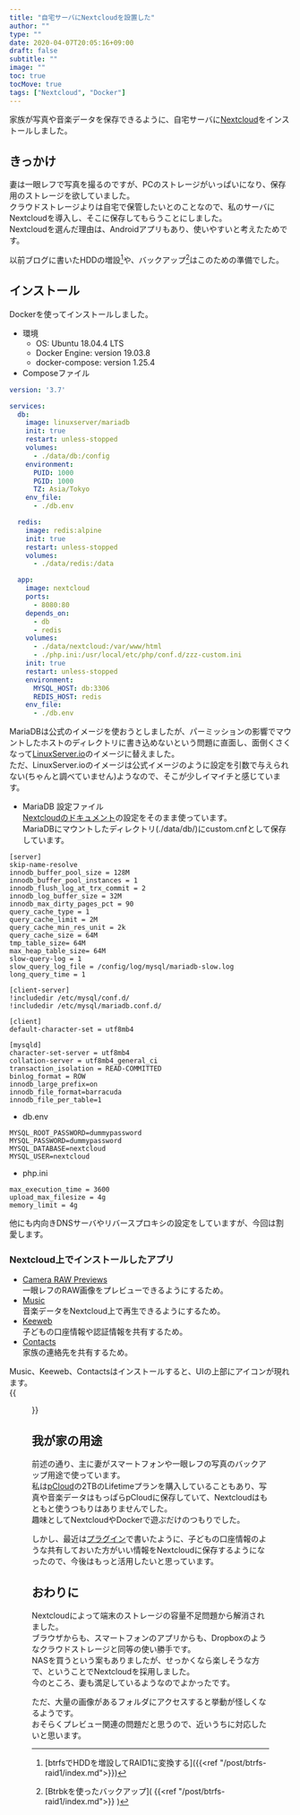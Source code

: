 ```yaml
---
title: "自宅サーバにNextcloudを設置した"
author: ""
type: ""
date: 2020-04-07T20:05:16+09:00
draft: false
subtitle: ""
image: ""
toc: true
tocMove: true
tags: ["Nextcloud", "Docker"]
---
```


家族が写真や音楽データを保存できるように、自宅サーバに[Nextcloud](https://nextcloud.com/)をインストールしました。

## きっかけ

妻は一眼レフで写真を撮るのですが、PCのストレージがいっぱいになり、保存用のストレージを欲していました。  
クラウドストレージよりは自宅で保管したいとのことなので、私のサーバにNextcloudを導入し、そこに保存してもらうことにしました。  
Nextcloudを選んだ理由は、Androidアプリもあり、使いやすいと考えたためです。

以前ブログに書いたHDDの増設[^1]や、バックアップ[^2]はこのための準備でした。  

[^1]: [btrfsでHDDを増設してRAID1に変換する]({{<ref "/post/btrfs-raid1/index.md">}})
[^2]: [Btrbkを使ったバックアップ]( {{<ref "/post/btrfs-raid1/index.md">}} )

## インストール

Dockerを使ってインストールしました。  

- 環境
  - OS: Ubuntu 18.04.4 LTS
  - Docker Engine: version 19.03.8
  - docker-compose: version 1.25.4
- Composeファイル
```yaml
version: '3.7'

services:
  db:
    image: linuxserver/mariadb
    init: true
    restart: unless-stopped
    volumes:
      - ./data/db:/config
    environment:
      PUID: 1000
      PGID: 1000
      TZ: Asia/Tokyo
    env_file:
      - ./db.env

  redis:
    image: redis:alpine
    init: true
    restart: unless-stopped
    volumes:
      - ./data/redis:/data

  app:
    image: nextcloud
    ports:
      - 8080:80
    depends_on:
      - db
      - redis
    volumes:
      - ./data/nextcloud:/var/www/html
      - ./php.ini:/usr/local/etc/php/conf.d/zzz-custom.ini
    init: true
    restart: unless-stopped
    environment:
      MYSQL_HOST: db:3306
      REDIS_HOST: redis
    env_file:
      - ./db.env
```
MariaDBは公式のイメージを使おうとしましたが、パーミッションの影響でマウントしたホストのディレクトリに書き込めないという問題に直面し、面倒くさくなって[LinuxServer.io](https://www.linuxserver.io/)のイメージに替えました。  
ただ、LinuxServer.ioのイメージは公式イメージのように設定を引数で与えられない(ちゃんと調べていません)ようなので、そこが少しイマイチと感じています。  
- MariaDB 設定ファイル   
  [Nextcloudのドキュメント](https://docs.nextcloud.com/server/15/admin_manual/configuration_database/linux_database_configuration.html)の設定をそのまま使っています。  
  MariaDBにマウントしたディレクトリ(./data/db/)にcustom.cnfとして保存しています。  
```
[server]
skip-name-resolve
innodb_buffer_pool_size = 128M
innodb_buffer_pool_instances = 1
innodb_flush_log_at_trx_commit = 2
innodb_log_buffer_size = 32M
innodb_max_dirty_pages_pct = 90
query_cache_type = 1
query_cache_limit = 2M
query_cache_min_res_unit = 2k
query_cache_size = 64M
tmp_table_size= 64M
max_heap_table_size= 64M
slow-query-log = 1
slow_query_log_file	= /config/log/mysql/mariadb-slow.log
long_query_time = 1

[client-server]
!includedir /etc/mysql/conf.d/
!includedir /etc/mysql/mariadb.conf.d/

[client]
default-character-set = utf8mb4

[mysqld]
character-set-server = utf8mb4
collation-server = utf8mb4_general_ci
transaction_isolation = READ-COMMITTED
binlog_format = ROW
innodb_large_prefix=on
innodb_file_format=barracuda
innodb_file_per_table=1
```
- db.env  
```
MYSQL_ROOT_PASSWORD=dummypassword
MYSQL_PASSWORD=dummypassword
MYSQL_DATABASE=nextcloud
MYSQL_USER=nextcloud
```
- php.ini  
```
max_execution_time = 3600
upload_max_filesize = 4g
memory_limit = 4g
```

他にも内向きDNSサーバやリバースプロキシの設定をしていますが、今回は割愛します。

### Nextcloud上でインストールしたアプリ

- [Camera RAW Previews](https://apps.nextcloud.com/apps/camerarawpreviews)  
  一眼レフのRAW画像をプレビューできるようにするため。
- [Music](https://apps.nextcloud.com/apps/music)  
  音楽データをNextcloud上で再生できるようにするため。
- [Keeweb](https://apps.nextcloud.com/apps/keeweb)  
  子どもの口座情報や認証情報を共有するため。
- [Contacts](https://apps.nextcloud.com/apps/contacts)  
  家族の連絡先を共有するため。

Music、Keeweb、Contactsはインストールすると、UIの上部にアイコンが現れます。  
{{<figure src="ui.png" caption="一番左はNextcloudのロゴ。ロゴの右にあるアイコンは、左から、ファイル、写真、アクティビティ、Keeweb、連絡先 (Contacts)、ミュージック (Music)。">}}

## 我が家の用途

前述の通り、主に妻がスマートフォンや一眼レフの写真のバックアップ用途で使っています。  
私は[pCloud](https://www.pcloud.com/)の2TBのLifetimeプランを購入していることもあり、写真や音楽データはもっぱらpCloudに保存していて、Nextcloudはもともと使うつもりはありませんでした。  
趣味としてNextcloudやDockerで遊ぶだけのつもりでした。  

しかし、最近は[プラグイン](#プラグイン)で書いたように、子どもの口座情報のような共有しておいた方がいい情報をNextcloudに保存するようになったので、今後はもっと活用したいと思っています。  

## おわりに

Nextcloudによって端末のストレージの容量不足問題から解消されました。  
ブラウザからも、スマートフォンのアプリからも、Dropboxのようなクラウドストレージと同等の使い勝手です。  
NASを買うという案もありましたが、せっかくなら楽しそうな方で、ということでNextcloudを採用しました。  
今のところ、妻も満足しているようなのでよかったです。  

ただ、大量の画像があるフォルダにアクセスすると挙動が怪しくなるようです。  
おそらくプレビュー関連の問題だと思うので、近いうちに対応したいと思います。  


